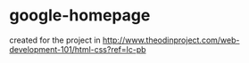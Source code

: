 # google-homepage
created for the project in http://www.theodinproject.com/web-development-101/html-css?ref=lc-pb

